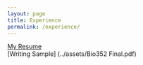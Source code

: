 ```yaml
---
layout: page
title: Experience
permalink: /experience/
---
```

[My Resume](../assets/resumekzing.pdf)  
[Writing Sample] (../assets/Bio352 Final.pdf)





